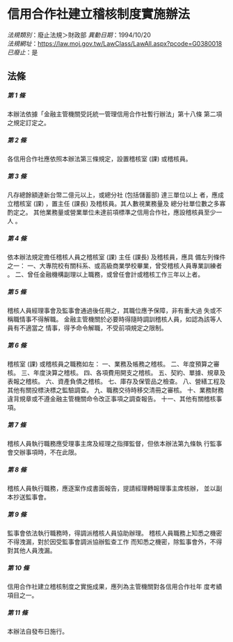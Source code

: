 # 信用合作社建立稽核制度實施辦法

*法規類別*：廢止法規＞財政部
*異動日期*：1994/10/20  
*法規網址*：https://law.moj.gov.tw/LawClass/LawAll.aspx?pcode=G0380018
*已廢止*：是


## 法條
##### 第 1 條
本辦法依據「金融主管機關受託統一管理信用合作社暫行辦法」第十八條
第二項之規定訂定之。

##### 第 2 條
各信用合作社應依照本辦法第三條規定，設置稽核室 (課) 或稽核員。

##### 第 3 條
凡存總餘額達新台幣二億元以上，或總分社 (包括儲蓄部) 達三單位以上
者，應成立稽核室 (課) ，置主任 (課長) 及稽核員。其人數視業務量及
總分社單位數之多寡酌定之。
其他業務量或營業單位未達前項標準之信用合作社，應設稽核員至少一人
。

##### 第 4 條
依本辦法規定擔任稽核人員之稽核室 (課) 主任 (課長) 及稽核員，應具
備左列條件之一：
一、大專院校有關科系、或高級商業學校畢業，曾受稽核人員專業訓練者
    。
二、曾任金融機構副理以上職務，或曾任會計或稽核工作三年以上者。


##### 第 5 條
稽核人員經理事會及監事會通過後任用之，其職位應予保障，非有重大過
失或不稱職情事不得解職。
金融主管機關於必要時得隨時調訓稽核人員，如認為該等人員有不適當之
情事，得予命令解職，不受前項規定之限制。

##### 第 6 條
稽核室 (課) 或稽核員之職務如左：
一、業務及帳務之稽核。
二、年度預算之審核。
三、年度決算之稽核。
四、各項費用開支之稽核。
五、契約、單據、規章及表報之稽核。
六、資產負債之稽核。
七、庫存及保管品之檢查。
八、營繕工程及其他有關投標決標之監驗調查。
九、職務交待時移交清冊之審核。
十、業務財務違背規章或不遵金融主管機關命令改正事項之調查報告。
十一、其他有關稽核事項。

##### 第 7 條
稽核人員執行職務應受理事主席及經理之指揮監督，但依本辦法第九條執
行監事會交辦事項時，不在此限。

##### 第 8 條
稽核人員執行職務，應逐案作成書面報告，提請經理轉報理事主席核辦，
並以副本抄送監事會。

##### 第 9 條
監事會依法執行職務時，得調派稽核人員協助辦理。
稽核人員職務上知悉之機密不得洩漏，對於因受監事會調派協辦監查工作
而知悉之機密，除監事會外，不得對其他人員洩漏。

##### 第 10 條
信用合作社建立稽核制度之實施成果，應列為主管機關對各信用合作社年
度考績項目之一。

##### 第 11 條
本辦法自發布日施行。


